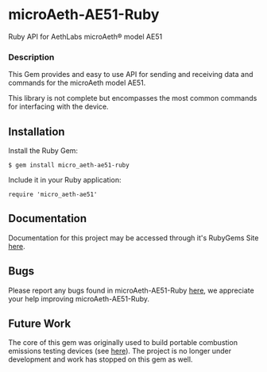 # microAeth-AE51-Ruby

Ruby API for AethLabs microAeth&reg; model AE51

### Description

This Gem provides and easy to use API for sending
and receiving data and commands for the microAeth model AE51.

This library is not complete but encompasses the most
common commands for interfacing with the device.

## Installation

Install the Ruby Gem:

    $ gem install micro_aeth-ae51-ruby

Include it in your Ruby application:

    require 'micro_aeth-ae51'

## Documentation

Documentation for this project may be accessed through it's RubyGems Site [here](https://rubygems.org/gems/micro_aeth-ae51-ruby).

## Bugs

Please report any bugs found in microAeth-AE51-Ruby [here](https://github.com/RudyComputing/microAeth-AE51-Ruby/issues), we appreciate your help improving microAeth-AE51-Ruby.

## Future Work

The core of this gem was originally used to build portable combustion emissions testing devices (see [here](https://github.com/RudyComputing/CombustionEmissionsTesting)).  The project is no longer under development and work has stopped on this gem as well.



